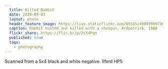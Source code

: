```yaml
---
  title: Killed Rabbit
  date: 2020-05-03
  layout: photo
  header_feature_image: https://live.staticflickr.com/65535/49849909736_6372778ccc_3k.jpg
  caption: Rabbit hunted and killed with a shotgun, Ardpatrick, 1980
  flickr_share: https://flic.kr/p/2iX4Pqm
  published: true
  tags: 
    - photography
---
```


Scanned from a 5x4 black and white negative. Ilford HP5
